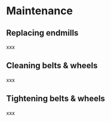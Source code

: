 # Maintenance

## Replacing endmills

xxx

## Cleaning belts & wheels

xxx

## Tightening belts & wheels 

xxx

